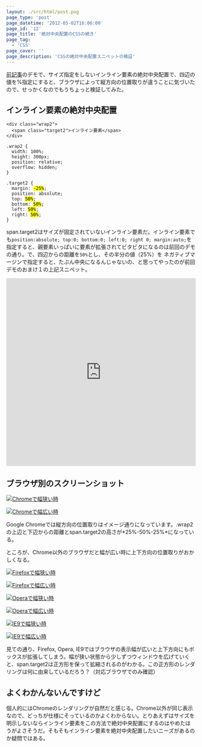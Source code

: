 ```yaml
---
layout: ./src/html/post.pug
page_type: 'post'
page_datetime: '2012-05-02T16:06:00'
page_id: '12'
page_title: '絶対中央配置のCSSの続き'
page_tag:
  - 'CSS'
page_cover: ''
page_description: 'CSSの絶対中央配置スニペットの検証'
---
```

[前記事](/archives/11.html)のデモで、サイズ指定をしないインライン要素の絶対中央配置で、四辺の値を%指定にすると、ブラウザによって縦方向の位置取りが違うことに気づいたので、せっかくなのでもうちょっと検証してみた。

## インライン要素の絶対中央配置

<pre title="HTML"><code data-language="html">&lt;div class="wrap2"&gt;
  &lt;span class="target2"&gt;インライン要素&lt;/span&gt;
&lt;/div&gt;</code></pre>

<pre title="CSS"><code data-language="css">.wrap2 {
  width: 100%;
  height: 300px;
  position: relative;
  overflow: hidden;
}

.target2 {
  margin: <mark>-25%</mark>;
  position: absolute;
  top: <mark>50%</mark>;
  bottom: <mark>50%</mark>;
  left: <mark>50%</mark>;
  right: <mark>50%</mark>;
}</code></pre>

span.target2はサイズが固定されていないインライン要素だ。インライン要素でも`position:absolute; top:0; bottom:0; left:0; right 0; margin:auto;`を指定すると、親要素いっぱいに要素が拡張されてビタビタになるのは前回のデモの通り。で、四辺からの距離を`50%`とし、その半分の値（25%）を ネガティブマージンで指定すると、たぶん中央になるんじゃないの、と思ってやったのが前回デモのおまけ１の上記スニペット。

<iframe width="100%" height="500" src="https://jsfiddle.net/wcgba6x0/embedded/result,html,css/" allowfullscreen="allowfullscreen" frameborder="0"></iframe>

## ブラウザ別のスクリーンショット

[![Chromeで幅狭い時](/img/inline-element-with-pointer-events-none/chrome_thin.png "Google Chrome 18、ブラウザ幅を狭くした場合")](/img/inline-element-with-pointer-events-none/chrome_thin.png)

[![Chromeで幅広い時](/img/inline-element-with-pointer-events-none/chrome_wide.png "Google Chrome 18、ブラウザ幅を広くした場合")](/img/inline-element-with-pointer-events-none/chrome_wide.png)

Google Chromeでは縦方向の位置取りはイメージ通りになっています。.wrap2の上辺と下辺からの距離とspan.target2の高さが*25%-50%-25%*になっている。

ところが、Chrome以外のブラウザだと幅が広い時に上下方向の位置取りがおかしくなる。

[![Firefoxで幅狭い時](/img/inline-element-with-pointer-events-none/ff_thin.png "Firefox 12、ブラウザ幅を狭くした場合")](/img/inline-element-with-pointer-events-none/ff_thin.png)

[![Firefoxで幅広い時](/img/inline-element-with-pointer-events-none/ff_wide.png "Firefox 12、ブラウザ幅を広くした場合")](/img/inline-element-with-pointer-events-none/ff_wide.png)

[![Operaで幅狭い時](/img/inline-element-with-pointer-events-none/opera_thin.png "Opera 11.62、ブラウザ幅を狭くした場合")](/img/inline-element-with-pointer-events-none/opera_thin.png)

[![Operaで幅広い時](/img/inline-element-with-pointer-events-none/opera_wide.png "Opera 11.62、ブラウザ幅を広くした場合")](/img/inline-element-with-pointer-events-none/opera_wide.png)

[![IE9で幅狭い時](/img/inline-element-with-pointer-events-none/ie9_thin.png "Internet Explorer 9、ブラウザ幅を狭くした場合")](/img/inline-element-with-pointer-events-none/ie9_thin.png)

[![IE9で幅広い時](/img/inline-element-with-pointer-events-none/ie9_wide.png "Internet Explorer 9、ブラウザ幅を広くした場合")](/img/inline-element-with-pointer-events-none/ie9_wide.png)

見ての通り、Firefox, Opera, IE9ではブラウザの表示幅が広いと上下方向にもボックスが拡張してしまう。幅が狭い状態から少しずつウィンドウを広げていくと、span.target2は正方形を保って拡縮されるのがわかる。この正方形のレンダリングは何に由来しているだろう？（対応ブラウザでのみ確認）

## よくわかんないんですけど

個人的にはChromeのレンダリングが自然だと感じる。Chrome以外が同じ表示なので、どっちが仕様にそっているのかよくわからない。とりあえずはサイズを明示しないならインライン要素をこの方法で絶対中央配置にするのはやめたほうがよさそうだ。そもそもインライン要素を絶対中央配置したいニーズがあるのか疑問ではある。

